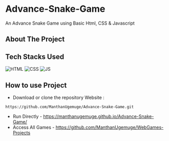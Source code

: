 # Advance-Snake-Game

An Advance Snake Game using Basic Html, CSS & Javascript

## About The Project


## Tech Stacks Used


![HTML](https://img.shields.io/badge/html5%20-%23E34F26.svg?&style=for-the-badge&logo=html5&logoColor=white)
![CSS](https://img.shields.io/badge/css3%20-%231572B6.svg?&style=for-the-badge&logo=css3&logoColor=white)
![JS](https://img.shields.io/badge/javascript%20-%23323330.svg?&style=for-the-badge&logo=javascript&logoColor=%23F7DF1E)

## How to use Project


- Download or clone the repository Website : 

```
https://github.com/ManthanUgemuge/Advance-Snake-Game.git

```
- Run Directly - https://manthanugemuge.github.io/Advance-Snake-Game/
- Access All Games - https://github.com/ManthanUgemuge/WebGames-Projects
